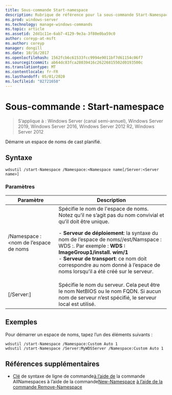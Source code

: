 ```yaml
---
title: Sous-commande Start-namespace
description: Rubrique de référence pour la sous-commande Start-Namespace, qui démarre un espace de noms de cast planifié.
ms.prod: windows-server
ms.technology: manage-windows-commands
ms.topic: article
ms.assetid: 2dd1c11e-6ab7-4129-9e3a-3f80e0ba59c0
author: coreyp-at-msft
ms.author: coreyp
manager: dongill
ms.date: 10/16/2017
ms.openlocfilehash: 1562fcb6c61533fcc9994e9011bf7d61154c06f7
ms.sourcegitcommit: ab64dc83fca28039416c26226815502d0193500c
ms.translationtype: MT
ms.contentlocale: fr-FR
ms.lasthandoff: 05/01/2020
ms.locfileid: "82721658"
---
```

# <a name="subcommand-start-namespace"></a>Sous-commande : Start-namespace

> S’applique à : Windows Server (canal semi-annuel), Windows Server 2019, Windows Server 2016, Windows Server 2012 R2, Windows Server 2012

Démarre un espace de noms de cast planifié.

## <a name="syntax"></a>Syntaxe
```
wdsutil /start-Namespace /Namespace:<Namespace name[/Server:<Server name>]
```
### <a name="parameters"></a>Paramètres

|          Paramètre          |                                                                                                                                                                                             Description                                                                                                                                                                                             |
|-----------------------------|-----------------------------------------------------------------------------------------------------------------------------------------------------------------------------------------------------------------------------------------------------------------------------------------------------------------------------------------------------------------------------------------------------|
| /Namespace : <nom de l’espace de noms| Spécifie le nom de l'espace de noms. Notez qu’il ne s’agit pas du nom convivial et qu’il doit être unique.<p>-   **Serveur de déploiement**: la syntaxe du nom de l’espace de noms<Image group>/<Image name>/<Index>est/Namspace : WDS :. Par exemple : **WDS : ImageGroup1/install. wim/1**<br />-   **Serveur de transport**: ce nom doit correspondre au nom donné à l’espace de noms lorsqu’il a été créé sur le serveur. |
|   [/Server:<Server name>]   |                                                                                                           Spécifie le nom du serveur. Cela peut être le nom NetBIOS ou le nom FQDN. Si aucun nom de serveur n’est spécifié, le serveur local est utilisé.                                                                                                           |

## <a name="examples"></a>Exemples
Pour démarrer un espace de noms, tapez l’un des éléments suivants :
```
wdsutil /start-Namespace /Namespace:Custom Auto 1
wdsutil /start-Namespace /Server:MyWDSServer /Namespace:Custom Auto 1
```
## <a name="additional-references"></a>Références supplémentaires
- [Clé](command-line-syntax-key.md)
de syntaxe de ligne de commande[à l’aide de](using-the-get-allnamespaces-command.md)
la commande AllNamespaces à l’aide de la commande[New-Namespace](using-the-new-namespace-command.md)
[à l’aide de la commande Remove-Namespace](using-the-remove-namespace-command.md)

